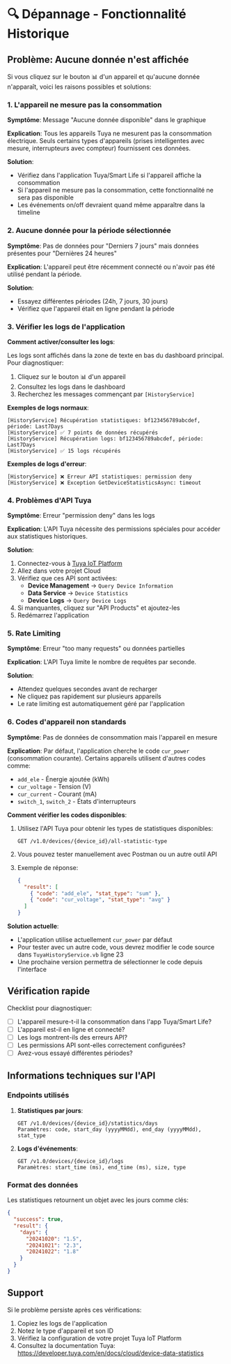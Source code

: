 # 🔍 Dépannage - Fonctionnalité Historique

## Problème: Aucune donnée n'est affichée

Si vous cliquez sur le bouton 📊 d'un appareil et qu'aucune donnée n'apparaît, voici les raisons possibles et solutions:

### 1. L'appareil ne mesure pas la consommation

**Symptôme**: Message "Aucune donnée disponible" dans le graphique

**Explication**: Tous les appareils Tuya ne mesurent pas la consommation électrique. Seuls certains types d'appareils (prises intelligentes avec mesure, interrupteurs avec compteur) fournissent ces données.

**Solution**:
- Vérifiez dans l'application Tuya/Smart Life si l'appareil affiche la consommation
- Si l'appareil ne mesure pas la consommation, cette fonctionnalité ne sera pas disponible
- Les événements on/off devraient quand même apparaître dans la timeline

### 2. Aucune donnée pour la période sélectionnée

**Symptôme**: Pas de données pour "Derniers 7 jours" mais données présentes pour "Dernières 24 heures"

**Explication**: L'appareil peut être récemment connecté ou n'avoir pas été utilisé pendant la période.

**Solution**:
- Essayez différentes périodes (24h, 7 jours, 30 jours)
- Vérifiez que l'appareil était en ligne pendant la période

### 3. Vérifier les logs de l'application

**Comment activer/consulter les logs**:

Les logs sont affichés dans la zone de texte en bas du dashboard principal. Pour diagnostiquer:

1. Cliquez sur le bouton 📊 d'un appareil
2. Consultez les logs dans le dashboard
3. Recherchez les messages commençant par `[HistoryService]`

**Exemples de logs normaux**:
```
[HistoryService] Récupération statistiques: bf123456789abcdef, période: Last7Days
[HistoryService] ✅ 7 points de données récupérés
[HistoryService] Récupération logs: bf123456789abcdef, période: Last7Days
[HistoryService] ✅ 15 logs récupérés
```

**Exemples de logs d'erreur**:
```
[HistoryService] ❌ Erreur API statistiques: permission deny
[HistoryService] ❌ Exception GetDeviceStatisticsAsync: timeout
```

### 4. Problèmes d'API Tuya

**Symptôme**: Erreur "permission deny" dans les logs

**Explication**: L'API Tuya nécessite des permissions spéciales pour accéder aux statistiques historiques.

**Solution**:
1. Connectez-vous à [Tuya IoT Platform](https://iot.tuya.com/)
2. Allez dans votre projet Cloud
3. Vérifiez que ces API sont activées:
   - **Device Management** → `Query Device Information`
   - **Data Service** → `Device Statistics`
   - **Device Logs** → `Query Device Logs`
4. Si manquantes, cliquez sur "API Products" et ajoutez-les
5. Redémarrez l'application

### 5. Rate Limiting

**Symptôme**: Erreur "too many requests" ou données partielles

**Explication**: L'API Tuya limite le nombre de requêtes par seconde.

**Solution**:
- Attendez quelques secondes avant de recharger
- Ne cliquez pas rapidement sur plusieurs appareils
- Le rate limiting est automatiquement géré par l'application

### 6. Codes d'appareil non standards

**Symptôme**: Pas de données de consommation mais l'appareil en mesure

**Explication**: Par défaut, l'application cherche le code `cur_power` (consommation courante). Certains appareils utilisent d'autres codes comme:
- `add_ele` - Énergie ajoutée (kWh)
- `cur_voltage` - Tension (V)
- `cur_current` - Courant (mA)
- `switch_1`, `switch_2` - États d'interrupteurs

**Comment vérifier les codes disponibles**:

1. Utilisez l'API Tuya pour obtenir les types de statistiques disponibles:
   ```
   GET /v1.0/devices/{device_id}/all-statistic-type
   ```

2. Vous pouvez tester manuellement avec Postman ou un autre outil API

3. Exemple de réponse:
   ```json
   {
     "result": [
       { "code": "add_ele", "stat_type": "sum" },
       { "code": "cur_voltage", "stat_type": "avg" }
     ]
   }
   ```

**Solution actuelle**:
- L'application utilise actuellement `cur_power` par défaut
- Pour tester avec un autre code, vous devrez modifier le code source dans `TuyaHistoryService.vb` ligne 23
- Une prochaine version permettra de sélectionner le code depuis l'interface

## Vérification rapide

Checklist pour diagnostiquer:
- [ ] L'appareil mesure-t-il la consommation dans l'app Tuya/Smart Life?
- [ ] L'appareil est-il en ligne et connecté?
- [ ] Les logs montrent-ils des erreurs API?
- [ ] Les permissions API sont-elles correctement configurées?
- [ ] Avez-vous essayé différentes périodes?

## Informations techniques sur l'API

### Endpoints utilisés

1. **Statistiques par jours**:
   ```
   GET /v1.0/devices/{device_id}/statistics/days
   Paramètres: code, start_day (yyyyMMdd), end_day (yyyyMMdd), stat_type
   ```

2. **Logs d'événements**:
   ```
   GET /v1.0/devices/{device_id}/logs
   Paramètres: start_time (ms), end_time (ms), size, type
   ```

### Format des données

Les statistiques retournent un objet avec les jours comme clés:
```json
{
  "success": true,
  "result": {
    "days": {
      "20241020": "1.5",
      "20241021": "2.3",
      "20241022": "1.8"
    }
  }
}
```

## Support

Si le problème persiste après ces vérifications:
1. Copiez les logs de l'application
2. Notez le type d'appareil et son ID
3. Vérifiez la configuration de votre projet Tuya IoT Platform
4. Consultez la documentation Tuya: https://developer.tuya.com/en/docs/cloud/device-data-statistics
